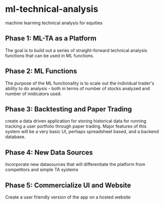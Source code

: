 # ml-technical-analysis
machine learning technical analysis for equities

## Phase 1: ML-TA as a Platform
The goal is to build out a series of straight-forward technical analysis functions that can be used in ML functions. 

## Phase 2: ML Functions
The purpose of the ML functionality is to scale out the individual trader's ability to do analysis - both in terms of number of stocks analyzed and number of inidicators used.

## Phase 3: Backtesting and Paper Trading
create a data driven application for storing historical data for running tracking a user portfolio through paper trading. Major features of this system will be a very basic UI, perhaps spreadsheet based, and a backend database.

## Phase 4: New Data Sources
Incorporate new datasources that will differentiate the platform from competitors and simple TA systems

## Phase 5: Commercialize UI and Website
Create a user friendly version of the app on a hosted website
